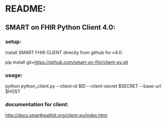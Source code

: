 # README:
## SMART on FHIR Python Client 4.0:

### setup:
install SMART FHIR CLIENT directly from github for v4.0:

pip install git+https://github.com/smart-on-fhir/client-py.git

### usage:
python python_client.py --client-id $ID --client-secret $SECRET --base-url $HOST

### documentation for client:
http://docs.smarthealthit.org/client-py/index.html

